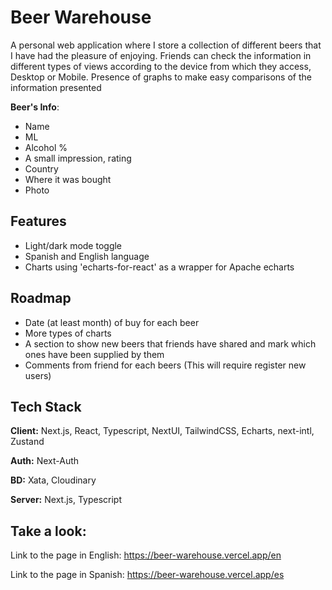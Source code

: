 
# Beer Warehouse

A personal web application where I store a collection of different beers that I have had the pleasure of enjoying.
Friends can check the information in different types of views according to the device from which they access, Desktop or Mobile. Presence of graphs to make easy comparisons of the information presented

**Beer's Info**:
- Name
- ML
- Alcohol %
- A small impression, rating
- Country
- Where it was bought
- Photo

## Features

- Light/dark mode toggle
- Spanish and English language
- Charts using 'echarts-for-react' as a wrapper for Apache echarts

## Roadmap

- Date (at least month) of buy for each beer
- More types of charts
- A section to show new beers that friends have shared and mark which ones have been supplied by them
- Comments from friend for each beers (This will require register new users)



## Tech Stack


**Client:** Next.js, React, Typescript, NextUI, TailwindCSS, Echarts, next-intl, Zustand

**Auth:** Next-Auth

**BD:** Xata, Cloudinary

**Server:** Next.js, Typescript

## Take a look:
Link to the page in English: https://beer-warehouse.vercel.app/en

Link to the page in Spanish: https://beer-warehouse.vercel.app/es
